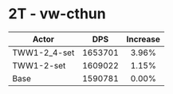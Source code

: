 # 2T - vw-cthun
| Actor | DPS | Increase |
|---|:---:|:---:|
|TWW1-2_4-set|1653701|3.96%|
|TWW1-2-set|1609022|1.15%|
|Base|1590781|0.00%|
